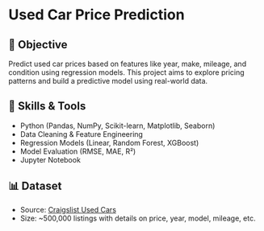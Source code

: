 # Used Car Price Prediction

## 🧠 Objective
Predict used car prices based on features like year, make, mileage, and condition using regression models. This project aims to explore pricing patterns and build a predictive model using real-world data.

## 🧰 Skills & Tools
- Python (Pandas, NumPy, Scikit-learn, Matplotlib, Seaborn)
- Data Cleaning & Feature Engineering
- Regression Models (Linear, Random Forest, XGBoost)
- Model Evaluation (RMSE, MAE, R²)
- Jupyter Notebook

## 📊 Dataset
- Source: [Craigslist Used Cars](https://www.kaggle.com/datasets/austinreese/craigslist-carstrucks-data)
- Size: ~500,000 listings with details on price, year, model, mileage, etc.

